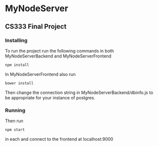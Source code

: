 # MyNodeServer
## CS333 Final Project
### Installing
To run the project run the following commands in both MyNodeServerBackend and MyNodeServerFrontend
```javascript
npm install
```
In MyNodeServerFrontend also run
```javascript
bower install
```
Then change the connection string in MyNodeServerBackend/dbinfo.js to be appropriate for your instance of postgres.

### Running

Then run
```javascript
npm start
```
in each and connect to the frontend at localhost:9000
